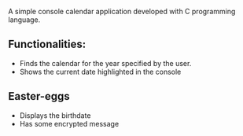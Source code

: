 A simple console calendar application developed with C programming language.
## Functionalities:
- Finds the calendar for the year specified by the user.
- Shows the current date highlighted in the console

## Easter-eggs
- Displays the birthdate
- Has some encrypted message